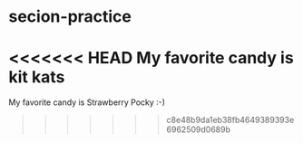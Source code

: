 # secion-practice
<<<<<<< HEAD
My favorite candy is kit kats
=======
My favorite candy is Strawberry Pocky :-) 
>>>>>>> c8e48b9da1eb38fb4649389393e6962509d0689b
